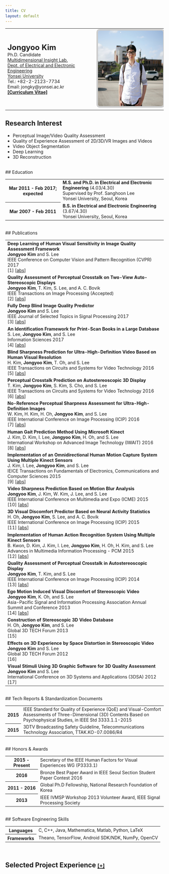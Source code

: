 ```yaml
---
title: CV
layout: default
---
```


<table class="cv">
  <tr>
    <td>
      <span class="blue_2"><font size="5"><strong>Jongyoo Kim</strong></font></span><br>
      Ph.D. Candidate<br>
      <a href="http://insight.yonsei.ac.kr">Multidimensional Insight Lab.</a><br>
      <a href="http://ee.yonsei.ac.kr/">Dept. of Electrical and Electronic Engineering</a><br>
      <a href="http://yonsei.ac.kr/">Yonsei University</a><br>
      Tel.: +82-2-2123-7734<br>
      Email: jongky@yonsei.ac.kr<br>
      <a href="http://jongyookim.github.io/data/cv_jongyookim.pdf"><strong>[Curriculum Vitae]</strong></a><br>
    </td>
    <td>
      <img src="jongyoo2.png" alt="Drawing" style="
      height: 240px;
      border: 5px solid #ccc;
      border-radius: 10px;
      -moz-border-radius: 10px;
      -khtml-border-radius: 10px;
      -webkit-border-radius: 10px;
      "/>
    </td>
  </tr>
</table>


## Research Interest
- Perceptual Image/Video Quality Assessment
- Quality of Experience Assessment of 2D/3D/VR Images and Videos
- Video Object Segmentation
- Deep Learning
- 3D Reconstruction

<br>
## Education
<!--<style>
.blueone {
  border-collapse: collapse;
}
.blueone th, td {
  padding: 10px;
  border-bottom: 1px solid gray;
  text-align: left;
  padding: 5px 20px;
}
</style>-->
<table class="two_col_table">
  <tr>
    <th>Mar 2011 - Feb 2017; expected</th>
    <td>
        <strong>M.S. and Ph.D. in Electrical and Electronic Engineering</strong> (4.03/4.30)<br>
        Supervised by Prof. Sanghoon Lee
        <br>
      Yonsei University, Seoul, Korea
    </td>
  </tr>
  <tr>
    <th>Mar 2007 - Feb 2011</th>
    <td>
        <strong>B.S. in Electrical and Electronic Engineering</strong> (3.67/4.30)
        <br>
      Yonsei University, Seoul, Korea
    </td>
  </tr>
</table>


<br>
## Publications

<table class="pub_table">

<tr>
<!--<th><img src="images/publications/kim_deep_2017.png"/></th>-->
<td>
    <span class="blue_2"><strong>Deep Learning of Human Visual Sensitivity in Image Quality Assessment Framework</strong></span><br>
    <strong>Jongyoo Kim</strong> and S. Lee<br>
    IEEE Conference on Computer Vision and Pattern Recognition (CVPR) 2017<br>
    [1]
[<a href='javascript: none'
    onclick='toggle("abs_kim_deep_2017")'>abs</a>]<br>

<div id="abs_kim_deep_2017" style="text-align: justify; display: none" markdown="1">
Since human observers are the ultimate receivers of digital images, image quality metrics should be designed from a human-oriented perspective. Conventionally, a number of full-reference image quality assessment (FR-IQA) methods adopted various computational models of the human visual system (HVS) from psychological vision science research. In this paper, we propose a novel convolutional neural networks (CNN) based FR-IQA model, named Deep Image Quality Assessment (DeepQA), where the behavior of the HVS is learned from the underlying data distribution of IQA databases. Different from previous studies, our model seeks the optimal visual weight based on understanding of database information itself without any prior knowledge of the HVS. Through the experiments, we show that the predicted visual sensitivity maps agree with the human subjective opinions. In addition, DeepQA achieves the state-of-the-art prediction accuracy among FR-IQA models.
</div>

</td>
</tr>


<tr>
<!--<th><img src="images/publications/kim_quality_2017.png"/></th>-->
<td>
    <span class="blue_2"><strong>Quality Assessment of Perceptual Crosstalk on Two-View Auto-Stereoscopic Displays</strong></span><br>
    <strong>Jongyoo Kim</strong>, T. Kim, S. Lee, and A. C. Bovik<br>
    IEEE Transactions on Image Processing (Accepted)<br>
    [2]
[<a href='javascript: none'
    onclick='toggle("abs_kim_quality_2017")'>abs</a>]<br>

<div id="abs_kim_quality_2017" style="text-align: justify; display: none" markdown="1">
Crosstalk is one of the most severe factors affecting the perceived quality of stereoscopic 3D (S3D) images.It arises from a leakage of light intensity between multiple views, as in auto-stereoscopic displays. Well-known determinants of crosstalk include the co-location contrast and disparity of the left and right images, which have been dealt with in prior studies. However, when a natural stereo image that contains complex naturalistic spatial characteristics is viewed on an auto-stereoscopic display, other factors may also play an important role in the perception of crosstalk. Here, we describe a new way of predicting the perceived severity of crosstalk, which we call the Binocular Perceptual Crosstalk Predictor (BPCP). BPCP uses measurements of three complementary 3D image properties (texture, structural duplication and binocular summation) in combination with two well-known factors (co-location contrast and disparity) to make predictions of crosstalk on two-view auto-stereoscopic displays. The new BPCP model includes two masking algorithms and a binocular pooling method. We explore a new masking phenomenon that we call duplicated structure masking, which arises from structural correlations between the original and distorted objects. We also utilize an advanced binocular summation model to develop a binocular pooling algorithm. Our experimental results indicate that BPCP achieves high correlations against subjective test results, improving upon those delivered by previous crosstalk prediction models.
</div>

</td>
</tr>


<tr>
<!--<th><img src="images/publications/kim_fully_2016.png"/></th>-->
<td>
    <span class="blue_2"><strong>Fully Deep Blind Image Quality Predictor</strong></span><br>
    <strong>Jongyoo Kim</strong> and S. Lee<br>
    IEEE Journal of Selected Topics in Signal Processing 2017<br>
    [3]
<!--[<a href='javascript: none'
    onclick='toggle("abs_kim_fully_2016")'>abs</a>]<br>-->
[<a href='javascript: none'
    onclick='toggle("abs_kim_fully_2016")'>abs</a>]<br>

<div id="abs_kim_fully_2016" style="text-align: justify; display: none" markdown="1">
In general, owing to the benefits obtained from original information, full-reference image quality assessment (FR-IQA) achieves relatively higher prediction accuracy than no-reference image quality assessment (NR-IQA). By fully utilizing reference images, conventional FR-IQA methods have been investigated to produce objective scores that are close to subjective scores. In contrast, NR-IQA does not consider reference images; thus, its performance is inferior to that of FR-IQA. To alleviate this accuracy discrepancy between FR-IQA and NR-IQA methods, we propose a blind image evaluator based on a convolutional neural network (BIECON). To imitate FR-IQA behavior, we adopt the strong representation power of a deep convolutional neural network to generate a local quality map, similar to FR-IQA. To obtain the best results from the deep neural network, replacing hand-crafted features with automatically learned features is necessary. To apply the deep model to the NR-IQA framework, three critical problems must be resolved: 1) lack of training data; 2) absence of local ground truth targets; and 3) different purposes of feature learning. BIECON follows the FR-IQA behavior using the local quality maps as intermediate targets for conventional neural networks, which leads to NR-IQA prediction accuracy that is comparable with that of state-of-the-art FR-IQA methods.
</div>

</td>
</tr>


<tr>
<!--<th><img src="images/publications/lee_identification_2017.png"/></th>-->
<td>
    <span class="blue_2"><strong>An Identification Framework for Print-Scan Books in a Large Database</strong></span><br>
    S. Lee, <strong>Jongyoo Kim</strong>, and S. Lee<br>
    Information Sciences 2017<br>
    [4]
[<a href='javascript: none'
    onclick='toggle("abs_lee_identification_2017")'>abs</a>]<br>

<div id="abs_lee_identification_2017" style="text-align: justify; display: none" markdown="1">
In this paper, we propose an identification framework to determine copyright infringement in the form of illegally distributed print-scan books in a large database. The framework contains following main stages: image pre-processing, feature vector extraction, clustering, and indexing, and hierarchical search. The image pre-processing stage provides methods for alleviating the distortions induced by a scanner or digital camera. From the pre-processed image, we propose to generate feature vectors that are robust against distortion. To enhance the clustering performance in a large database, we use a clustering method based on the parallel-distributed computing of Hadoop MapReduce. In addition, to store the clustered feature vectors efficiently and minimize the searching time, we investigate an inverted index for feature vectors. Finally, we implement a two-step hierarchical search to achieve fast and accurate on-line identification. In a simulation, the proposed identification framework shows accurate and robust in the presence of print-scan distortions. The processing time analysis in a parallel computing environment gives extensibility of the proposed framework to massive data. In the matching performance analysis, we empirically and theoretically find that in terms of query time, the optimal number of clusters scales with O ( N ) for N print-scan books.
</div>

</td>
</tr>


<tr>
<!--<th><img src="images/publications/kim_blind_2016-1.png"/></th>-->
<td>
    <span class="blue_2"><strong>Blind Sharpness Prediction for Ultra-High-Definition Video Based on Human Visual Resolution</strong></span><br>
    H. Kim, <strong>Jongyoo Kim</strong>, T. Oh, and S. Lee<br>
    IEEE Transactions on Circuits and Systems for Video Technology 2016<br>
    [5]
[<a href='javascript: none'
    onclick='toggle("abs_kim_blind_2016-1")'>abs</a>]<br>

<div id="abs_kim_blind_2016-1" style="text-align: justify; display: none" markdown="1">
We explore a no-reference sharpness assessment model for predicting the perceptual sharpness of ultra-highdefinition (UHD) videos through analysis of visual resolution variation in terms of viewing geometry and scene characteristics. The quality and sharpness of UHD videos are influenced by viewer perception of the spatial resolution afforded by the UHD display, which depends on viewing geometry parameters including display resolution, display size, and viewing distance. In addition, viewers may perceive different degrees of quality and sharpness according to the statistical behavior of the visual signals, such as the motion, texture, and edge, which vary over both spatial and temporal domains. The model also accounts for the resolution variation associated with fixation and foveal regions, which is another important factor affecting the sharpness prediction of UHD video over the spatial domain, and which is caused by the nonuniform distribution of the photoreceptors. We calculate the transition of the visually salient statistical characteristics resulting from changing the display's screen size and resolution. Moreover, we calculated the temporal variation in sharpness over consecutive frames in order to evaluate the temporal sharpness perception of UHD video. We verify that the proposed model outperforms other sharpness models in both spatial and temporal sharpness assessments.
</div>

</td>
</tr>


<tr>
<!--<th><img src="images/publications/kim_perceptual_2016.png"/></th>-->
<td>
    <span class="blue_2"><strong>Perceptual Crosstalk Prediction on Autostereoscopic 3D Display</strong></span><br>
    T. Kim, <strong>Jongyoo Kim</strong>, S. Kim, S. Cho, and S. Lee<br>
    IEEE Transactions on Circuits and Systems for Video Technology 2016<br>
    [6]
[<a href='javascript: none'
    onclick='toggle("abs_kim_perceptual_2016")'>abs</a>]<br>

<div id="abs_kim_perceptual_2016" style="text-align: justify; display: none" markdown="1">
Perceptual crosstalk prediction for autostereoscopic 3D displays is of fundamental importance in determining the level of quality perceived by humans in terms of the display performance and the 3D viewing experience. However, no robust framework exists to quantify perceptual crosstalk while taking into account the hardware structure of a display as well as its content characteristics via content analysis. In this paper, we present a 3D Perceptual Crosstalk Predictor (3D-PCP) that can be used to predict crosstalk in a unique way when viewing autostereoscopic 3D displays. 3D-PCP captures hardware features using an Optical Fourier transform - Light Measurement Device and content features through content analysis based on information theory. By deriving the disparity, luminance, color, and texture maps, this approach defines the visual entropy, mutual information, and relative entropy in order to investigate the influences of the 3D scene characteristics on perceptual crosstalk. The experimental results demonstrate that the 3D-PCP output is highly correlated with subjective scores.
</div>

</td>
</tr>


<tr>
<!--<th><img src="images/publications/kim_no-reference_2016.png"/></th>-->
<td>
    <span class="blue_2"><strong>No-Reference Perceptual Sharpness Assessment for Ultra-High-Definition Images</strong></span><br>
    W. Kim, H. Kim, H. Oh, <strong>Jongyoo Kim</strong>, and S. Lee<br>
    IEEE International Conference on Image Processing (ICIP) 2016<br>
    [7]
[<a href='javascript: none'
    onclick='toggle("abs_kim_no-reference_2016")'>abs</a>]<br>

<div id="abs_kim_no-reference_2016" style="text-align: justify; display: none" markdown="1">
Since ultra-high-definition (UHD) display has larger resolution and various display size, it is necessary to measure image sharpness considering variation in visual resolution caused by diverse viewing geometry. In this paper, we propose a no-reference perceptual sharpness assessment model of UHD images. The proposed model analyzes viewing geometry in terms of display resolution and viewing environment. Then, we measure the local adaptive sharpness score in accordance with the textural motion blur, texture, and edge. In addition, we propose a spatial pooling method associated with foveal regions, which is caused by nonuniform distribution of the photoreceptors on a human retina. Through the rigorous experiments, we demonstrate that the proposed model can measure the sharpness of UHD images more accurately than other image sharpness assessment methods.
</div>

</td>
</tr>


<tr>
<!--<th><img src="images/publications/kim_human_2016.png"/></th>-->
<td>
    <span class="blue_2"><strong>Human Gait Prediction Method Using Microsoft Kinect</strong></span><br>
    J. Kim, D. Kim, I. Lee, <strong>Jongyoo Kim</strong>, H. Oh, and S. Lee<br>
    International Workshop on Advanced Image Technology (IWAIT) 2016<br>
    [8]
[<a href='javascript: none'
    onclick='toggle("abs_kim_human_2016")'>abs</a>]<br>

<div id="abs_kim_human_2016" style="text-align: justify; display: none" markdown="1">
Real-time monitoring of elderly movement can provide valuable information regarding an individual's degree of functional rehabilitation. Many laboratory-based studies have described various gait detection systems with different wearable inertial sensors, but only limited number of papers addressed the issues by using some non-wearable sensors. A practical method of gait information detection and gait analysis is proposed in the paper using an inexpensive Microsoft Kinect fixed on the midpoint of lower extremity rehabilitation robot. The horizontal distances between Kinect plane and every mark pasted on lower extremity are acquired. Taken the characteristics of gait distance series into consideration, the Autoregressive Moving Average (ARMA) model is established to reflect the changing rule of gait status. Combined with the Kalman filter, gait information reflecting rehabilitation status at next moment is predicted accurately. The method regarding the gait detection and gait analysis is verified by amounts of gait experiments finally.
</div>


</td>
</tr>


<tr>
<!--<th><img src="images/publications/kim_implementation_2015.png"/></th>-->
<td>
    <span class="blue_2"><strong>Implementation of an Omnidirectional Human Motion Capture System Using Multiple Kinect Sensors</strong></span><br>
    J. Kim, I. Lee, <strong>Jongyoo Kim</strong>, and S. Lee<br>
    IEICE Transactions on Fundamentals of Electronics, Communications and Computer Sciences 2015<br>
    [9]
[<a href='javascript: none'
    onclick='toggle("abs_kim_implementation_2015")'>abs</a>]<br>

<div id="abs_kim_implementation_2015" style="text-align: justify; display: none" markdown="1">
Due to ease of implementation for various user interactive applications, much research on motion recognition has been completed using Kinect. However, one drawback of Kinect is that the skeletal information obtained is provided under the assumption that the user faces Kinect. Thus, the skeletal information is likely incorrect when the user turns his back to Kinect, which may lead to difficulty in motion recognition from the application. In this paper, we implement a highly accurate human motion capture system by installing six Kinect sensors over 360 degrees. The proposed method enables skeleton to be obtained more accurately by assigning higher weights to skeletons captured by Kinect in which the user faces forward. Toward this goal, the front vector of the user is temporally traced to determine whether the user is facing Kinect. Then, more reliable joint information is utilized to construct a skeletal representation of each user.
</div>


</td>
</tr>


<tr>
<!--<th><img src="images/publications/kim_video_2015.png"/></th>-->
<td>
    <span class="blue_2"><strong>Video Sharpness Prediction Based on Motion Blur Analysis</strong></span><br>
    <strong>Jongyoo Kim</strong>, J. Kim, W. Kim, J. Lee, and S. Lee<br>
    IEEE International Conference on Multimedia and Expo (ICME) 2015<br>
    [10]
[<a href='javascript: none'
    onclick='toggle("abs_kim_video_2015")'>abs</a>]<br>

<div id="abs_kim_video_2015" style="text-align: justify; display: none" markdown="1">
For high bit rate video, it is important to acquire the video contents with high resolution, the quality of which may be degraded due to the motion blur from the movement of an object(s) or the camera. However, conventional sharpness assessments are designed to find focal blur caused either by defocusing or by compression distortion targeted for low bit rates. To overcome this limitation, we present a no-reference framework of a visual sharpness assessment (VSA) for high-resolution video based on the motion and scene classification. In the proposed framework, the accuracy of the sharpness estimation can be improved via pooling weighted by the visual perception from the object and camera movements and by the strong influence from the region with the highest sharpness. Based on the motion blur characteristics, the variance and the contrast over the spectral domain are used to quantify the perceived sharpness. Moreover, for the VSA, we extract the highly influential sharper regions and emphasize them by utilizing the scene adaptive pooling.
</div>

</td>
</tr>


<tr>
<!--<th><img src="images/publications/oh_3d_2015.png"/></th>-->
<td>
    <span class="blue_2"><strong>3D Visual Discomfort Predictor Based on Neural Activity Statistics</strong></span><br>
    H. Oh, <strong>Jongyoo Kim</strong>, S. Lee, and A. C. Bovik<br>
    IEEE International Conference on Image Processing (ICIP) 2015<br>
    [11]
[<a href='javascript: none'
    onclick='toggle("abs_oh_3d_2015")'>abs</a>]<br>

<div id="abs_oh_3d_2015" style="text-align: justify; display: none" markdown="1">
Visual discomfort assessment (VDA) on stereoscopic images is of fundamental importance for making decisions regarding visual fatigue caused by unnatural binocular alignment. Nevertheless, no solid framework exists to quantify this discomfort using models of the responses of visual neurons. Binocular vision is realized by means of neural mechanisms that subserve the sensorimotor control of eye movements. We propose a neuronal model-based framework called Neural 3D Visual Discomfort Predictor (N3D-VDP) that automatically predicts the level of visual discomfort experienced when viewing stereoscopic 3D (S3D) images. The N3D-VDP model extracts features derived by estimating the neural activity associated with the processing of binocular disparities. In this regard we deploy a model of disparity processing in the extra-striate middle temporal (MT) region of occipital lobe. We compare the performance of N3D-VDP with other recent VDA algorithms using correlations against reported subjective visual discomfort, and show that N3D-VDP is statistically superior to the other methods.
</div>

</td>
</tr>


<tr>
<!--<th><img src="images/publications/kwon_implementation_2015.png"/></th>-->
<td>
    <span class="blue_2"><strong>Implementation of Human Action Recognition System Using Multiple Kinect Sensors</strong></span><br>
    B. Kwon, D. Kim, J. Kim, I. Lee, <strong>Jongyoo Kim</strong>, H. Oh, H. Kim, and S. Lee<br>
    Advances in Multimedia Information Processing - PCM 2015<br>
    [12]
[<a href='javascript: none'
    onclick='toggle("abs_kwon_implementation_2015")'>abs</a>]<br>

<div id="abs_kwon_implementation_2015" style="text-align: justify; display: none" markdown="1">
Human action recognition is an important research topic that has many potential applications such as video surveillance, human-computer interaction and virtual reality combat training. However, many researches of human action recognition have been performed in single camera system, and has low performance due to vulnerability to partial occlusion. In this paper, we propose a human action recognition system using multiple Kinect sensors to overcome the limitation of conventional single camera based human action recognition system. To test feasibility of the proposed system, we use the snapshot and temporal features which are extracted from three-dimensional (3D) skeleton data sequences, and apply the support vector machine (SVM) for classification of human action. The experiment results demonstrate the feasibility of the proposed system.
</div>

</td>
</tr>


<tr>
<!--<th><img src="images/publications/kim_quality_2014.png"/></th>-->
<td>
    <span class="blue_2"><strong>Quality Assessment of Perceptual Crosstalk in Autostereoscopic Display</strong></span><br>
    <strong>Jongyoo Kim</strong>, T. Kim, and S. Lee<br>
    IEEE International Conference on Image Processing (ICIP) 2014<br>
    [13]
[<a href='javascript: none'
    onclick='toggle("abs_kim_quality_2014")'>abs</a>]<br>

<div id="abs_kim_quality_2014" style="text-align: justify; display: none" markdown="1">
Crosstalk is one of the most annoying problems in an autostereoscopic display causing perceptual quality degradation and visual discomfort. To predict the perceived crosstalk when viewing an autostereoscopic display, it is necessary to consider the characteristics of human perception, displaying mechanism, viewing environment and so on. Therefor, we propose a novel metric for predicting the perceptual crosstalk that is based on human visual system (HVS); non-linear sensitivity of luminance and masking effects. The proposed model adopts the duplicated structure masking, yielding predictive power that is statistically superior to prior models that rely on 2D quality metric.
</div>

</td>
</tr>


<tr>
<!--<th><img src="images/publications/kim_ego_2013.png"/></th>-->
<td>
    <span class="blue_2"><strong>Ego Motion Induced Visual Discomfort of Stereoscopic Video</strong></span><br>
    <strong>Jongyoo Kim</strong>, K. Oh, and S. Lee<br>
    Asia-Pacific Signal and Information Processing Association Annual Summit and Conference 2013<br>
    [14]
[<a href='javascript: none'
    onclick='toggle("abs_kim_ego_2013")'>abs</a>]<br>

<div id="abs_kim_ego_2013" style="text-align: justify; display: none" markdown="1">
When each video sequence is captured, an inappropriate camera motion should be one of crucial factors leading to visual discomfort and distortion. The well known symptom, visually induced motion sickness (VIMS) is caused by the illusion of self motion by perceiving the video with ego motion. In particular, for the stereoscopic 3D video, it can be easily observed that the viewers have dominantly feel much more severe symptoms of visual discomfort. In this paper, we analyze the ego motion of the stereoscopic video and predict the effects. We attempt a novel approach by exploiting the computer vision algorithm. We propose a novel method which can estimate the perceptual 3D ego motion from the stereoscopic video. Then we analyze the ego motion components to predict the visual discomfort of stereoscopic video.
</div>

</td>
</tr>


<tr>
<!--<th><img src="images/publications/oh_construction_2013.png"/></th>-->
<td>
    <span class="blue_2"><strong>Construction of Stereoscopic 3D Video Database</strong></span><br>
    H. Oh, <strong>Jongyoo Kim</strong>, and S. Lee<br>
    Global 3D TECH Forum 2013<br>
    [15]<br>

</td>
</tr>


<tr>
<!--<th><img src="images/publications/kim_effects_2012.png"/></th>-->
<td>
    <span class="blue_2"><strong>Effects on 3D Experience by Space Distortion in Stereoscopic Video</strong></span><br>
    <strong>Jongyoo Kim</strong> and S. Lee<br>
    Global 3D TECH Forum 2012<br>
    [16]<br>

</td>
</tr>


<tr>
<!--<th><img src="images/publications/kim_visual_2012.png"/></th>-->
<td>
    <span class="blue_2"><strong>Visual Stimuli Using 3D Graphic Software for 3D Quality Assessment</strong></span><br>
    <strong>Jongyoo Kim</strong> and S. Lee<br>
    International Conference on 3D Systems and Applications (3DSA) 2012<br>
    [17]<br>

</td>
</tr>


</table>


<br>
## Tech Reports & Standardization Documents
<table class="two_col_table">
<tr>
  <th>2015</th>
  <td>
    IEEE Standard for Quality of Experience (QoE) and Visual-Comfort Assessments of Three-Dimensional (3D) Contents Based on Psychophysical Studies, in IEEE Std 3333.1.1-2015
    <!--  -->
  </td>
</tr>
<tr>
  <th>2015</th>
  <td>
    3DTV Broadcasting Safety Guideline, Telecommunications Technology Association, TTAK.KO-07.0086/R4
    <!--  -->
  </td>
</tr>
</table>


<br>
## Honors & Awards
<table class="two_col_table">
<tr>
  <th>2015 - Present</th>
  <td>
    Secretary of the IEEE Human Factors for Visual Experiences WG (P3333.1)
  </td>
</tr>
<tr>
  <th>2016</th>
  <td>
    Bronze Best Paper Award in IEEE Seoul Section Student Paper Contest 2016
  </td>
</tr>
<tr>
  <th>2011 - 2016</th>
  <td>
    Global Ph.D Fellowship, National Research Foundation of Korea
  </td>
</tr>
<tr>
  <th>2013</th>
  <td>
    IEEE IVMSP Workshop 2013 Volunteer Award, IEEE Signal Processing Society
  </td>
</tr>
</table>


<br>
## Software Engineering Skills
<table class="two_col_table">
<tr>
  <th>Languages</th>
  <td markdown="1">
C, C++, Java, Mathematica, Matlab, Python, LaTeX
  </td>
</tr>
<tr>
  <th>Frameworks</th>
  <td markdown="1">
Theano, TensorFlow, Android SDK/NDK, NumPy, OpenCV
  </td>
</tr>
</table>


<br>
<h2>Selected Project Experience
<a href='javascript: none' onclick='toggle("proj_exp")'><font size="3">[+]</font></a><br>
</h2>
<div id="proj_exp" style="display: none" markdown="1">

<table class="two_col_table">

<tr>
  <th>Apr 2017 -- Present</th>
  <td><strong>Development of a Method for Regulating Human-factor Parameters for Reducing VR-induced Sickness</strong>, Institute for Information & Communications Technology Promotion (IITP)</td>
</tr>
<tr>
<td colspan="100%">
<ul>
<li markdown="1">
I developed an algorithm of quality of experience assessment of VR and AR contents based on psychophysical and clinical analysis.
</li>
</ul>
</td>
</tr>

<tr>
  <th>Jan 2017 -- Present</th>
  <td><strong>Development of GPU Hardware for Real-time and Realistic Virtual Reality</strong>, Institute for Information & Communications Technology Promotion (IITP)</td>
</tr>
<tr>
<td colspan="100%">
<ul>
<li markdown="1">
I developed a perceptual quality assessment algorithm of GPU-rendered images for VR application.
</li>
</ul>
</td>
</tr>


<tr>
  <th>Jul 2016 -- Present</th>
  <td><strong>A VR Emotion Study Based on Visual Perception and Artificial Intelligence</strong>, National Research Foundation of Korea (NRF)</td>
</tr>
<tr>
<td colspan="100%">
<ul>
<li markdown="1">
I developed a convolutional neural network based no-reference image and stereoscopic 3D image quality assessment algorithm.
</li>
</ul>
</td>
</tr>


<tr>
  <th>Jun 2015 -- Present</th>
  <td><strong>Research on Video Coding Scheme by Predicting Quality Processing</strong>, Samsung Electronics</td>
</tr>
<tr>
<td colspan="100%">
<ul>
<li markdown="1">
I developed a video quality assessment algorithm to enhance the video coding scheme.
</li>
</ul>
</td>
</tr>


<tr>
  <th>Apr 2014 -- Feb 2017</th>
  <td><strong>Research on Human Safety and Contents Quality Assessment for Realistic Broadcasting</strong>, Institute for Information & Communications Technology Promotion (IITP)</td>
</tr>
<tr>
<td colspan="100%">
<ul>
<li markdown="1">
I developed a visual discomfort prediction method of 3D stereoscopic images and videos.
</li>
</ul>
</td>
</tr>


<tr>
  <th>May 2013 -- Feb 2017</th>
  <td><strong>Development of ODM-interactive Software Technology supporting Live-Virtual Soldier Exercises</strong>, Institute for Information & Communications Technology Promotion (IITP)</td>
</tr>
<tr>
<td colspan="100%">
<ul>
<li markdown="1">
I developed a real-time human pose estimation system where six Microsoft Kinects and omni-directional treadmill are used.
In addition, I developed a real-time human action recognition algorithm for virtual interface.
</li>
</ul>
</td>
</tr>


<tr>
  <th>Mar 2015 -- Feb 2016</th>
  <td><strong>Identification and Copy Protection Technology of Book-scanned Text/Comic Books</strong>, Korea Copyright Commission</td>
</tr>
<tr>
<td colspan="100%">
<ul>
<li markdown="1">
I developed an efficient algorithm for searching and matching an input comic book from a database.
</li>
</ul>
</td>
</tr>


<tr>
  <th>Mar 2015 -- Feb 2016</th>
  <td><strong>Research on Feature Extraction and DB Construction for Image-based Indoor Localization</strong>, Electronics and Telecommunications Research Institute (ETRI)</td>
</tr>
<tr>
<td colspan="100%">
<ul>
<li markdown="1">
I developed a SLAM algorithm using stereoscopic video streams.
</li>
</ul>
</td>
</tr>


<tr>
  <th>Feb 2012 -- Apr 2014</th>
  <td><strong>Implementation of Automatic Measure For 3D Quality Enhancement</strong>, Samsung Electronics
</td>
</tr>
<tr>
<td colspan="100%">
<ul>
<li markdown="1">
I developed a quality measuring model considering display geometry to find optimal enhancement degree.
</li>
</ul>
</td>
</tr>

</table>

</div>
